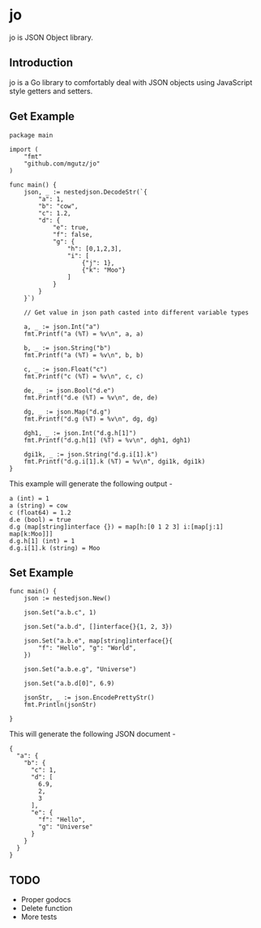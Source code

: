 # jo

jo is JSON Object library.

## Introduction

jo is a Go library to comfortably deal with JSON
objects using JavaScript style getters and setters.

## Get Example

```
package main

import (
	"fmt"
	"github.com/mgutz/jo"
)

func main() {
	json, _ := nestedjson.DecodeStr(`{
		"a": 1,
		"b": "cow",
		"c": 1.2,
		"d": {
			"e": true,
			"f": false,
			"g": {
				"h": [0,1,2,3],
				"i": [
					{"j": 1},
					{"k": "Moo"}
				]
			}
		}
	}`)

	// Get value in json path casted into different variable types

	a, _ := json.Int("a")
	fmt.Printf("a (%T) = %v\n", a, a)

	b, _ := json.String("b")
	fmt.Printf("a (%T) = %v\n", b, b)

	c, _ := json.Float("c")
	fmt.Printf("c (%T) = %v\n", c, c)

	de, _ := json.Bool("d.e")
	fmt.Printf("d.e (%T) = %v\n", de, de)

	dg, _ := json.Map("d.g")
	fmt.Printf("d.g (%T) = %v\n", dg, dg)

	dgh1, _ := json.Int("d.g.h[1]")
	fmt.Printf("d.g.h[1] (%T) = %v\n", dgh1, dgh1)

	dgi1k, _ := json.String("d.g.i[1].k")
	fmt.Printf("d.g.i[1].k (%T) = %v\n", dgi1k, dgi1k)
}
```

This example will generate the following output -

```
a (int) = 1
a (string) = cow
c (float64) = 1.2
d.e (bool) = true
d.g (map[string]interface {}) = map[h:[0 1 2 3] i:[map[j:1] map[k:Moo]]]
d.g.h[1] (int) = 1
d.g.i[1].k (string) = Moo
```

Set Example
-----------

```
func main() {
	json := nestedjson.New()

	json.Set("a.b.c", 1)

	json.Set("a.b.d", []interface{}{1, 2, 3})

	json.Set("a.b.e", map[string]interface{}{
		"f": "Hello", "g": "World",
	})

	json.Set("a.b.e.g", "Universe")

	json.Set("a.b.d[0]", 6.9)

	jsonStr, _ := json.EncodePrettyStr()
	fmt.Println(jsonStr)

}
```

This will generate the following JSON document -

```
{
  "a": {
    "b": {
      "c": 1,
      "d": [
        6.9,
        2,
        3
      ],
      "e": {
        "f": "Hello",
        "g": "Universe"
      }
    }
  }
}
```


TODO
----

- Proper godocs
- Delete function
- More tests
